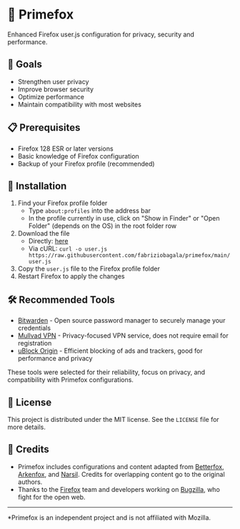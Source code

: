 # 🦊 Primefox

Enhanced Firefox user.js configuration for privacy, security and performance.

## 🎯 Goals

- Strengthen user privacy
- Improve browser security
- Optimize performance
- Maintain compatibility with most websites

## 📋 Prerequisites

- Firefox 128 ESR or later versions
- Basic knowledge of Firefox configuration
- Backup of your Firefox profile (recommended)

## 🚀 Installation

1. Find your Firefox profile folder
    - Type `about:profiles` into the address bar
    - In the profile currently in use, click on "Show in Finder" or "Open Folder" (depends on the OS) in the root folder row
2. Download the file
   - Directly: [here](user.js)
   - Via cURL: `curl -o user.js https://raw.githubusercontent.com/fabriziobagala/primefox/main/user.js`
3. Copy the `user.js` file to the Firefox profile folder
4. Restart Firefox to apply the changes

## 🛠️  Recommended Tools

- [Bitwarden](https://github.com/bitwarden) - Open source password manager to securely manage your credentials
- [Mullvad VPN](https://github.com/mullvad) - Privacy-focused VPN service, does not require email for registration
- [uBlock Origin](https://github.com/gorhill/uBlock) - Efficient blocking of ads and trackers, good for performance and privacy

These tools were selected for their reliability, focus on privacy, and compatibility with Primefox configurations.

## 📜 License

This project is distributed under the MIT license. See the `LICENSE` file for more details.

## 🙏 Credits

- Primefox includes configurations and content adapted from [Betterfox](https://github.com/yokoffing/Betterfox), [Arkenfox](https://github.com/arkenfox/user.js), and [Narsil](https://codeberg.org/Narsil/user.js). Credits for overlapping content go to the original authors.
- Thanks to the [Firefox](https://www.mozilla.org/en-US/firefox/new/) team and developers working on [Bugzilla](https://bugzilla.mozilla.org/home), who fight for the open web.

---
*Primefox is an independent project and is not affiliated with Mozilla.
